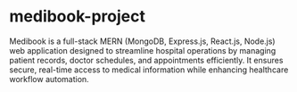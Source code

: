 # medibook-project
Medibook is a full-stack MERN (MongoDB, Express.js, React.js, Node.js) web application designed to streamline hospital operations by managing patient records, doctor schedules, and appointments efficiently. It ensures secure, real-time access to medical information while enhancing healthcare workflow automation.
